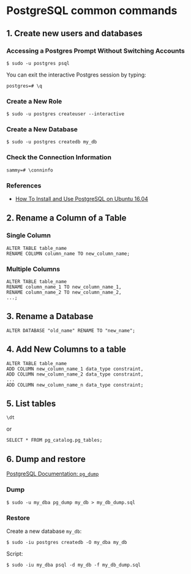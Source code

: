 # PostgreSQL common commands

## 1. Create new users and databases

### Accessing a Postgres Prompt Without Switching Accounts

```shell
$ sudo -u postgres psql
```

You can exit the interactive Postgres session by typing:

```shell
postgres=# \q
```

### Create a New Role

```shell
$ sudo -u postgres createuser --interactive
```

### Create a New Database

```shell
$ sudo -u postgres createdb my_db
```

### Check the Connection Information

```shell
sammy=# \conninfo
```

### References

- [How To Install and Use PostgreSQL on Ubuntu 16.04](https://www.digitalocean.com/community/tutorials/how-to-install-and-use-postgresql-on-ubuntu-16-04)

## 2. Rename a Column of a Table

### Single Column

```shell
ALTER TABLE table_name
RENAME COLUMN column_name TO new_column_name;
```

### Multiple Columns

```shell
ALTER TABLE table_name
RENAME column_name_1 TO new_column_name_1,
RENAME column_name_2 TO new_column_name_2,
...;
```

## 3. Rename a Database

```shell
ALTER DATABASE "old_name" RENAME TO "new_name";
```

## 4. Add New Columns to a table

```shell
ALTER TABLE table_name
ADD COLUMN new_column_name_1 data_type constraint,
ADD COLUMN new_column_name_2 data_type constraint,
...
ADD COLUMN new_column_name_n data_type constraint;
```

## 5. List tables

```shell
\dt
```

or

```shell
SELECT * FROM pg_catalog.pg_tables;
```

## 6. Dump and restore

[PostgreSQL Documentation: `pg_dump`](https://www.postgresql.org/docs/current/app-pgdump.html)

### Dump

```shell
$ sudo -u my_dba pg_dump my_db > my_db_dump.sql
```

### Restore

<!-- Attention: you may need to change the file mode to allow the dba user allowed to read the dumped file `my_db_dump.sql`. If your current user is `derek`, then you can achieve this by:

```
# chgrp my_dba my_db_dump.sql
# usermod -aG my_dba derek
```

Then both `my_dba` and `derek` (who are now both in the `my_dba` group) can read the file `my_db_dump.sql` -->

Create a new database `my_db`:

```shell
$ sudo -iu postgres createdb -O my_dba my_db
```

Script:

```shell
$ sudo -iu my_dba psql -d my_db -f my_db_dump.sql
```
